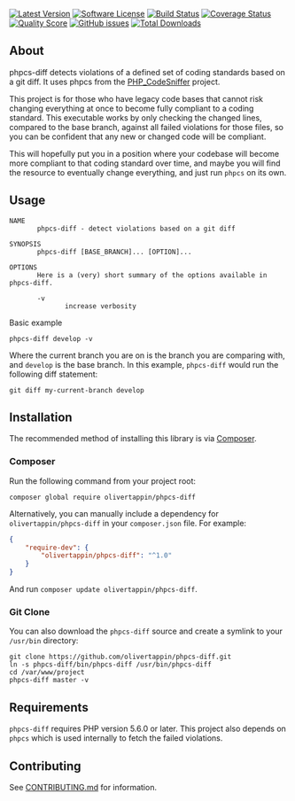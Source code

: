 [![Latest Version](https://img.shields.io/github/tag/olivertappin/phpcs-diff.svg?style=flat&label=release)](https://github.com/olivertappin/phpcs-diff/tags)
[![Software License](https://img.shields.io/badge/license-MIT-brightgreen.svg?style=flat)](LICENSE.md)
[![Build Status](https://travis-ci.org/olivertappin/phpcs-diff.svg?branch=master)](https://travis-ci.org/olivertappin/phpcs-diff)
[![Coverage Status](https://img.shields.io/scrutinizer/coverage/g/olivertappin/phpcs-diff.svg?style=flat)](https://scrutinizer-ci.com/g/olivertappin/phpcs-diff/code-structure)
[![Quality Score](https://img.shields.io/scrutinizer/g/olivertappin/phpcs-diff.svg?style=flat)](https://scrutinizer-ci.com/g/olivertappin/phpcs-diff)
[![GitHub issues](https://img.shields.io/github/issues/olivertappin/phpcs-diff.svg)](https://github.com/olivertappin/phpcs-diff/issues)
[![Total Downloads](https://img.shields.io/packagist/dt/olivertappin/phpcs-diff.svg?style=flat)](https://packagist.org/packages/olivertappin/phpcs-diff)

## About
phpcs-diff detects violations of a defined set of coding standards based on a git diff. It uses phpcs from the [PHP_CodeSniffer](https://github.com/squizlabs/PHP_CodeSniffer) project.

This project is for those who have legacy code bases that cannot risk changing everything at once to become fully compliant to a coding standard. This executable works by only checking the changed lines, compared to the base branch, against all failed violations for those files, so you can be confident that any new or changed code will be compliant.

This will hopefully put you in a position where your codebase will become more compliant to that coding standard over time, and maybe you will find the resource to eventually change everything, and just run `phpcs` on its own.

## Usage

    NAME
           phpcs-diff - detect violations based on a git diff
    
    SYNOPSIS
           phpcs-diff [BASE_BRANCH]... [OPTION]...
    
    OPTIONS
           Here is a (very) short summary of the options available in phpcs-diff.
           
           -v
                  increase verbosity
                                   
Basic example

```shell
phpcs-diff develop -v
```

Where the current branch you are on is the branch you are comparing with, and `develop` is the base branch. In this example, `phpcs-diff` would run the following diff statement:

```shell
git diff my-current-branch develop
```

## Installation

The recommended method of installing this library is via [Composer](https://getcomposer.org/).

### Composer

Run the following command from your project root:

    composer global require olivertappin/phpcs-diff

Alternatively, you can manually include a dependency for `olivertappin/phpcs-diff` in your `composer.json` file. For example:

```json
{
    "require-dev": {
        "olivertappin/phpcs-diff": "^1.0"
    }
}
```

And run `composer update olivertappin/phpcs-diff`.

### Git Clone
You can also download the `phpcs-diff` source and create a symlink to your `/usr/bin` directory:

    git clone https://github.com/olivertappin/phpcs-diff.git
    ln -s phpcs-diff/bin/phpcs-diff /usr/bin/phpcs-diff
    cd /var/www/project
    phpcs-diff master -v

## Requirements

`phpcs-diff` requires PHP version 5.6.0 or later. This project also depends on `phpcs` which is used internally to fetch the failed violations.

## Contributing

See [CONTRIBUTING.md](CONTRIBUTING.md) for information.
